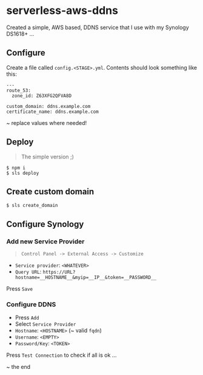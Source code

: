 # serverless-aws-ddns

Created a simple, AWS based, DDNS service that I use with my Synology DS1618+ ...

## Configure

Create a file called `config.<STAGE>.yml`. Contents should look something like this:

```
---
route_53:
  zone_id: Z63XFG2QFVA8D

custom_domain: ddns.example.com
certificate_name: ddns.example.com
```

~ replace values where needed!

## Deploy
> The simple version ;)

```
$ npm i
$ sls deploy
```

## Create custom domain

```
$ sls create_domain
```

## Configure Synology

### Add new Service Provider

> `Control Panel -> External Access -> Customize`


* `Service provider`: `<WHATEVER>`
* `Query URL`: `https://URL?hostname=__HOSTNAME__&myip=__IP__&token=__PASSWORD__`

Press `Save`

### Configure DDNS

* Press `Add`
* Select `Service Provider`
* `Hostname`: `<HOSTNAME>` (~ valid `fqdn`)
* `Username`: `<EMPTY>`
* `Password/Key`: `<TOKEN>`


Press `Test Connection` to check if all is ok ...

~ the end